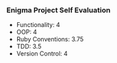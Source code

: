 ### Enigma Project Self Evaluation

- Functionality: 4
- OOP: 4
- Ruby Conventions: 3.75
- TDD: 3.5
- Version Control: 4
